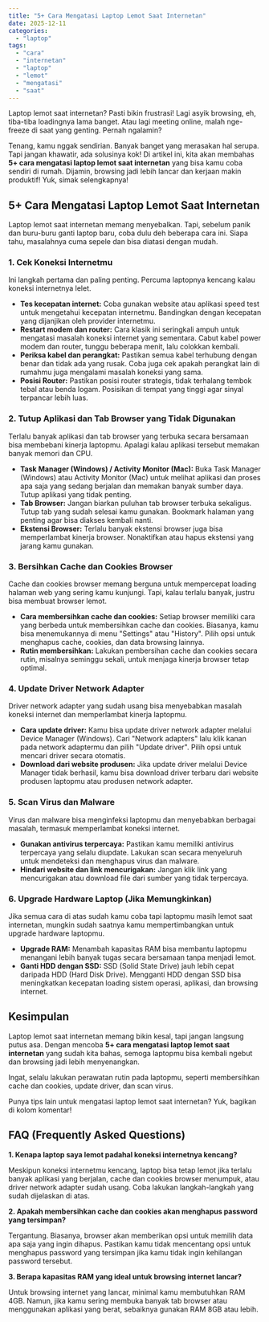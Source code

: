 ```yaml
---
title: "5+ Cara Mengatasi Laptop Lemot Saat Internetan"
date: 2025-12-11
categories: 
  - "laptop"
tags: 
  - "cara"
  - "internetan"
  - "laptop"
  - "lemot"
  - "mengatasi"
  - "saat"
---
```


Laptop lemot saat internetan? Pasti bikin frustrasi! Lagi asyik browsing, eh, tiba-tiba loadingnya lama banget. Atau lagi meeting online, malah nge-freeze di saat yang genting. Pernah ngalamin?

Tenang, kamu nggak sendirian. Banyak banget yang merasakan hal serupa. Tapi jangan khawatir, ada solusinya kok! Di artikel ini, kita akan membahas **5+ cara mengatasi laptop lemot saat internetan** yang bisa kamu coba sendiri di rumah. Dijamin, browsing jadi lebih lancar dan kerjaan makin produktif! Yuk, simak selengkapnya!

## 5+ Cara Mengatasi Laptop Lemot Saat Internetan

Laptop lemot saat internetan memang menyebalkan. Tapi, sebelum panik dan buru-buru ganti laptop baru, coba dulu deh beberapa cara ini. Siapa tahu, masalahnya cuma sepele dan bisa diatasi dengan mudah.

### 1\. Cek Koneksi Internetmu

Ini langkah pertama dan paling penting. Percuma laptopnya kencang kalau koneksi internetnya lelet.

- **Tes kecepatan internet:** Coba gunakan website atau aplikasi speed test untuk mengetahui kecepatan internetmu. Bandingkan dengan kecepatan yang dijanjikan oleh provider internetmu.
- **Restart modem dan router:** Cara klasik ini seringkali ampuh untuk mengatasi masalah koneksi internet yang sementara. Cabut kabel power modem dan router, tunggu beberapa menit, lalu colokkan kembali.
- **Periksa kabel dan perangkat:** Pastikan semua kabel terhubung dengan benar dan tidak ada yang rusak. Coba juga cek apakah perangkat lain di rumahmu juga mengalami masalah koneksi yang sama.
- **Posisi Router:** Pastikan posisi router strategis, tidak terhalang tembok tebal atau benda logam. Posisikan di tempat yang tinggi agar sinyal terpancar lebih luas.

### 2\. Tutup Aplikasi dan Tab Browser yang Tidak Digunakan

Terlalu banyak aplikasi dan tab browser yang terbuka secara bersamaan bisa membebani kinerja laptopmu. Apalagi kalau aplikasi tersebut memakan banyak memori dan CPU.

- **Task Manager (Windows) / Activity Monitor (Mac):** Buka Task Manager (Windows) atau Activity Monitor (Mac) untuk melihat aplikasi dan proses apa saja yang sedang berjalan dan memakan banyak sumber daya. Tutup aplikasi yang tidak penting.
- **Tab Browser:** Jangan biarkan puluhan tab browser terbuka sekaligus. Tutup tab yang sudah selesai kamu gunakan. Bookmark halaman yang penting agar bisa diakses kembali nanti.
- **Ekstensi Browser:** Terlalu banyak ekstensi browser juga bisa memperlambat kinerja browser. Nonaktifkan atau hapus ekstensi yang jarang kamu gunakan.

### 3\. Bersihkan Cache dan Cookies Browser

Cache dan cookies browser memang berguna untuk mempercepat loading halaman web yang sering kamu kunjungi. Tapi, kalau terlalu banyak, justru bisa membuat browser lemot.

- **Cara membersihkan cache dan cookies:** Setiap browser memiliki cara yang berbeda untuk membersihkan cache dan cookies. Biasanya, kamu bisa menemukannya di menu "Settings" atau "History". Pilih opsi untuk menghapus cache, cookies, dan data browsing lainnya.
- **Rutin membersihkan:** Lakukan pembersihan cache dan cookies secara rutin, misalnya seminggu sekali, untuk menjaga kinerja browser tetap optimal.

### 4\. Update Driver Network Adapter

Driver network adapter yang sudah usang bisa menyebabkan masalah koneksi internet dan memperlambat kinerja laptopmu.

- **Cara update driver:** Kamu bisa update driver network adapter melalui Device Manager (Windows). Cari "Network adapters" lalu klik kanan pada network adaptermu dan pilih "Update driver". Pilih opsi untuk mencari driver secara otomatis.
- **Download dari website produsen:** Jika update driver melalui Device Manager tidak berhasil, kamu bisa download driver terbaru dari website produsen laptopmu atau produsen network adapter.

### 5\. Scan Virus dan Malware

Virus dan malware bisa menginfeksi laptopmu dan menyebabkan berbagai masalah, termasuk memperlambat koneksi internet.

- **Gunakan antivirus terpercaya:** Pastikan kamu memiliki antivirus terpercaya yang selalu diupdate. Lakukan scan secara menyeluruh untuk mendeteksi dan menghapus virus dan malware.
- **Hindari website dan link mencurigakan:** Jangan klik link yang mencurigakan atau download file dari sumber yang tidak terpercaya.

### 6\. Upgrade Hardware Laptop (Jika Memungkinkan)

Jika semua cara di atas sudah kamu coba tapi laptopmu masih lemot saat internetan, mungkin sudah saatnya kamu mempertimbangkan untuk upgrade hardware laptopmu.

- **Upgrade RAM:** Menambah kapasitas RAM bisa membantu laptopmu menangani lebih banyak tugas secara bersamaan tanpa menjadi lemot.
- **Ganti HDD dengan SSD:** SSD (Solid State Drive) jauh lebih cepat daripada HDD (Hard Disk Drive). Mengganti HDD dengan SSD bisa meningkatkan kecepatan loading sistem operasi, aplikasi, dan browsing internet.

## Kesimpulan

Laptop lemot saat internetan memang bikin kesal, tapi jangan langsung putus asa. Dengan mencoba **5+ cara mengatasi laptop lemot saat internetan** yang sudah kita bahas, semoga laptopmu bisa kembali ngebut dan browsing jadi lebih menyenangkan.

Ingat, selalu lakukan perawatan rutin pada laptopmu, seperti membersihkan cache dan cookies, update driver, dan scan virus.

Punya tips lain untuk mengatasi laptop lemot saat internetan? Yuk, bagikan di kolom komentar!

## FAQ (Frequently Asked Questions)

**1\. Kenapa laptop saya lemot padahal koneksi internetnya kencang?**

Meskipun koneksi internetmu kencang, laptop bisa tetap lemot jika terlalu banyak aplikasi yang berjalan, cache dan cookies browser menumpuk, atau driver network adapter sudah usang. Coba lakukan langkah-langkah yang sudah dijelaskan di atas.

**2\. Apakah membersihkan cache dan cookies akan menghapus password yang tersimpan?**

Tergantung. Biasanya, browser akan memberikan opsi untuk memilih data apa saja yang ingin dihapus. Pastikan kamu tidak mencentang opsi untuk menghapus password yang tersimpan jika kamu tidak ingin kehilangan password tersebut.

**3\. Berapa kapasitas RAM yang ideal untuk browsing internet lancar?**

Untuk browsing internet yang lancar, minimal kamu membutuhkan RAM 4GB. Namun, jika kamu sering membuka banyak tab browser atau menggunakan aplikasi yang berat, sebaiknya gunakan RAM 8GB atau lebih.
